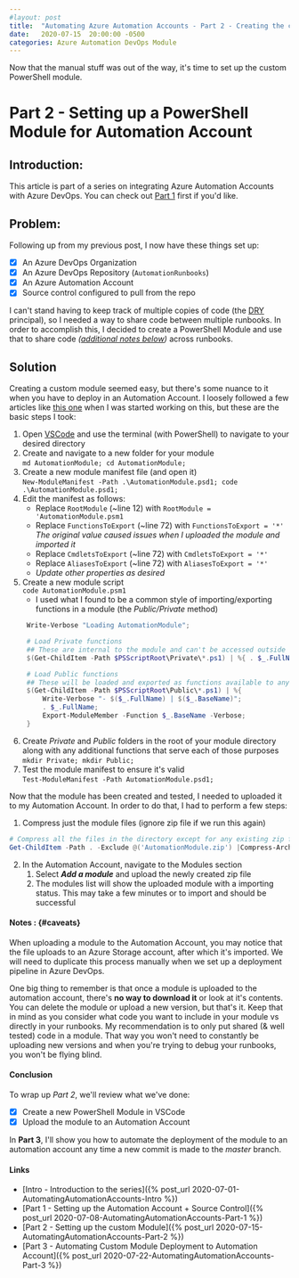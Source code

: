 ```yaml
---
#layout: post
title:  "Automating Azure Automation Accounts - Part 2 - Creating the custom module"
date:   2020-07-15  20:00:00 -0500
categories: Azure Automation DevOps Module
---
```


Now that the manual stuff was out of the way, it's time to set up the custom PowerShell module.

<!--more-->

# Part 2 - Setting up a PowerShell Module for Automation Account

## Introduction:
This article is part of a series on integrating Azure Automation Accounts with Azure DevOps. You can check out [Part 1](./AutomatingAutomationAccounts-Part-1.md) first if you'd like.

## Problem:
Following up from my previous post, I now have these things set up:
* [x] An Azure DevOps Organization
* [x] An Azure DevOps Repository (`AutomationRunbooks`)
* [x] An Azure Automation Account 
* [x] Source control configured to pull from the repo

I can't stand having to keep track of multiple copies of code (the [DRY](https://en.wikipedia.org/wiki/Don%27t_repeat_yourself) principal), so I needed a way to share code between multiple runbooks. In order to accomplish this, I decided to create a PowerShell Module and use that to share code *([additional notes below](#caveats))* across runbooks.

## Solution 

Creating a custom module seemed easy, but there's some nuance to it when you have to deploy in an Automation Account. I loosely followed a few articles like [this one](https://blog.kloud.com.au/2018/05/23/creating-your-own-powershell-modules-for-azure-automation-part-1/) when I was started working on this, but these are the basic steps I took:

1. Open [VSCode](https://code.visualstudio.com/) and use the terminal (with PowerShell) to navigate to your desired directory
2. Create and navigate to a new folder for your module <br/>`md AutomationModule; cd AutomationModule;`
3. Create a new module manifest file (and open it) <br/>`New-ModuleManifest -Path .\AutomationModule.psd1; code .\AutomationModule.psd1;`
4. Edit the manifest as follows:
   * Replace `RootModule` (~line 12) with `RootModule = 'AutomationModule.psm1`
   * Replace `FunctionsToExport` (~line 72) with `FunctionsToExport = '*'` 
   <br/>*The original value caused issues when I uploaded the module and imported it*
   * Replace `CmdletsToExport` (~line 72) with `CmdletsToExport = '*'`
   * Replace `AliasesToExport` (~line 72) with `AliasesToExport = '*'`
   * *Update other properties as desired*
5. Create a new module script
<br/>`code AutomationModule.psm1`
   * I used what I found to be a common style of importing/exporting functions in a module (the *Public/Private* method)
   ```PowerShell
    Write-Verbose "Loading AutomationModule";

    # Load Private functions 
    ## These are internal to the module and can't be accessed outside of it
    $(Get-ChildItem -Path $PSScriptRoot\Private\*.ps1) | %{ . $_.FullName; }

    # Load Public functions
    ## These will be loaded and exported as functions available to any script that imports this module
    $(Get-ChildItem -Path $PSScriptRoot\Public\*.ps1) | %{ 
        Write-Verbose "- $($_.FullName) | $($_.BaseName)";
        . $_.FullName; 
        Export-ModuleMember -Function $_.BaseName -Verbose; 
    }
    ```
6. Create *Private* and *Public* folders in the root of your module directory along with any additional functions that serve each of those purposes
  <br/> `mkdir Private; mkdir Public;`
7. Test the module manifest to ensure it's valid
  <br/>`Test-ModuleManifest -Path AutomationModule.psd1;`

Now that the module has been created and tested, I needed to  uploaded it to my Automation Account. In order to do that, I had to perform a few steps:

1. Compress just the module files (ignore zip file if we run this again)
  ```PowerShell
  # Compress all the files in the directory except for any existing zip file we've already created for this module
  Get-ChildItem -Path . -Exclude @('AutomationModule.zip') |Compress-Archive -DestinationPath AutomationModule.zip -Confirm:$false -Force;
  ```
2. In the Automation Account, navigate to the Modules section
    1. Select ***Add a module*** and upload the newly created zip file
    2. The modules list will show the uploaded module with a importing status. This may take a few minutes or to import and should be successful


#### Notes : {#caveats}
When uploading a module to the Automation Account, you may notice that the file uploads to an Azure Storage account, after which it's imported. We will need to duplicate this process manually when we set up a deployment pipeline in Azure DevOps.

One big thing to remember is that once a module is uploaded to the automation account, there's **no way to download it** or look at it's contents. You can delete the module or upload a new version, but that's it. Keep that in mind as you consider what code you want to include in your module vs directly in your runbooks. My recommendation is to only put shared (& well tested) code in a module. That way you won't need to constantly be uploading new versions and when you're trying to debug your runbooks, you won't be flying blind.


#### Conclusion

To wrap up *Part 2*, we'll review what we've done:
* [x] Create a new PowerShell Module in VSCode
* [x] Upload the module to an Automation Account

In **Part 3**, I'll show you how to automate the deployment of the module to an automation account any time a new commit is made to the *master* branch.

#### Links
* [Intro  - Introduction to the series]({% post_url 2020-07-01-AutomatingAutomationAccounts-Intro %})
* [Part 1 - Setting up the Automation Account + Source Control]({% post_url 2020-07-08-AutomatingAutomationAccounts-Part-1 %})
* [Part 2 - Setting up the custom Module]({% post_url 2020-07-15-AutomatingAutomationAccounts-Part-2 %})
* [Part 3 - Automating Custom Module Deployment to Automation Account]({% post_url 2020-07-22-AutomatingAutomationAccounts-Part-3 %})
